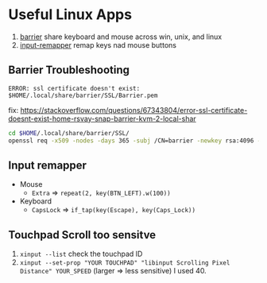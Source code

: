 # Useful Linux Apps

1. [barrier](https://github.com/debauchee/barrier) share keyboard and mouse across win, unix, and linux
2. [input-remapper](https://github.com/sezanzeb/input-remapper) remap keys nad mouse buttons


## Barrier Troubleshooting

`ERROR: ssl certificate doesn't exist: $HOME/.local/share/barrier/SSL/Barrier.pem`

fix: https://stackoverflow.com/questions/67343804/error-ssl-certificate-doesnt-exist-home-rsvay-snap-barrier-kvm-2-local-shar

```bash
cd $HOME/.local/share/barrier/SSL/
openssl req -x509 -nodes -days 365 -subj /CN=barrier -newkey rsa:4096 -keyout Barrier.pem -out Barrier.pem
```

## Input remapper

- Mouse
  - `Extra` => `repeat(2, key(BTN_LEFT).w(100))`
- Keyboard
  - `CapsLock` => `if_tap(key(Escape), key(Caps_Lock))`

## Touchpad Scroll too sensitve

1. `xinput --list` check the touchpad ID
2. `xinput --set-prop "YOUR TOUCHPAD" "libinput Scrolling Pixel Distance" YOUR_SPEED` (larger => less sensitive) I used 40.


